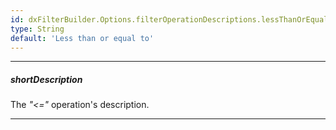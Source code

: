 ```yaml
---
id: dxFilterBuilder.Options.filterOperationDescriptions.lessThanOrEqual
type: String
default: 'Less than or equal to'
---
```

---
##### shortDescription
The *"<="* operation's description.

---

